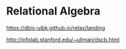 # Relational Algebra
 
 https://dbis-uibk.github.io/relax/landing

 http://infolab.stanford.edu/~ullman/dscb.html


